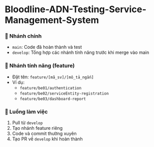 # Bloodline-ADN-Testing-Service-Management-System

### 🌿 Nhánh chính
- `main`: Code đã hoàn thành và test
- `develop`: Tổng hợp các nhánh tính năng trước khi merge vào main

### 🌱 Nhánh tính năng (feature)
- Đặt tên: `feature/[mã_sv]/[mô_tả_ngắn]`
- Ví dụ:
  - `feature/be01/authentication`
  - `feature/be02/serviceEntity-registration`
  - `feature/be03/dashboard-report`

### 🔁 Luồng làm việc
1. Pull từ `develop`
2. Tạo nhánh feature riêng
3. Code và commit thường xuyên
4. Tạo PR về `develop` khi hoàn thành

